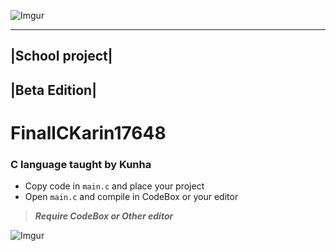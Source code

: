 ![Imgur](http://i.imgur.com/zz7iqIM.png)

----------------
|School project| 
----------------
|Beta Edition| 
----------------

# FinallCKarin17648

### C language taught by Kunha </n>

* Copy code in `main.c` and place your project</n> 
* Open `main.c` and compile in CodeBox or your editor</n>

>***Require CodeBox or Other editor***

![Imgur](http://i.imgur.com/z9yRvX2.png?1)
